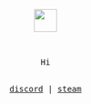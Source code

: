 <!--
**keremenci/keremenci** is a ✨ _special_ ✨ repository because its `README.md` (this file) appears on your GitHub profile.

Here are some ideas to get you started:

- 🔭 I’m currently working on ...
- 🌱 I’m currently learning ...
- 👯 I’m looking to collaborate on ...
- 🤔 I’m looking for help with ...
- 💬 Ask me about ...
- 📫 How to reach me: ...
- 😄 Pronouns: ...
- ⚡ Fun fact: ...
-->


<p align="center">
	<img width="40" src="https://user-images.githubusercontent.com/57116822/132212030-7e141acb-4597-4aa2-87e2-b20f6ed2aef0.gif">
</p>


 </br>
<p align="center">
<samp>
Hi
</samp>
</br></br>
</p>
<samp>
<p align="center">
<a href="https://discord.com/users/198546324419903499">discord</a> | <a href="https://steamcommunity.com/id/Keremenci">steam</a>
</p>
